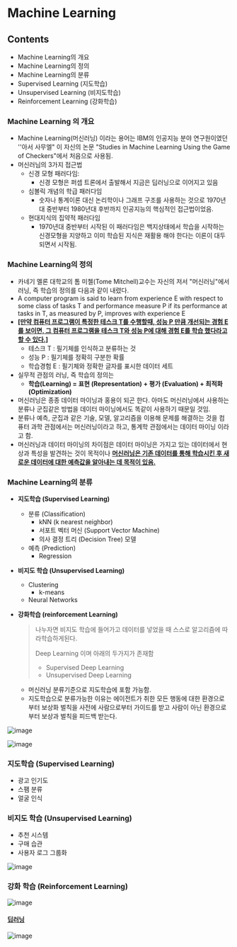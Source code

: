 # Machine Learning

## Contents

- Machine Learning의 개요
- Machine Learning의 정의
- Machine Learning의 분류
- Supervised Learning (지도학습)
- Unsupervised Learning (비지도학습)
- Reinforcement Learning (강화학습)

### Machine Learning 의 개요

- Machine Learning(머신러닝) 이라는 용어는 IBM의 인공지능 분야 연구원이였던 ''아서 사무엘" 이 자신의 논문 "Studies in Machine Learning Using the Game of Checkers"에서 처음으로 사용됨.
- 머신러님의 3가지 접근법
  - 신경 모형 패러다임:
    - 신경 모형은 퍼셉 트론에서 출발해서 지금은 딥러닝으로 이어지고 있음
  - 심볼릭 개념의 학급 패러다임
    - 숫자나 통계이론 대신 논리학이나 그래프 구조를 사용하는 것으로 1970년대 중반부터 1980년대 후반까지 인공지능의 핵심적인 접근법이었음.
  - 현대지식의 집약적 패러다임
    - 1970년대 중반부터 시작된 이 패러다임은 백지상태에서 학습을 시작하는 신경모형을 지양하고 이미 학습된 지식은 재활용 해야 한다는 이론이 대두되면서 시작됨.

### Machine Learning의 정의

- 카네기 멜론 대학교의 톰 미첼(Tome Mitchell)교수는 자신의 저서 "머신러닝"에서 러닝, 즉 학습의 정의를 다음과 같이 내렸다. 
- A computer program is said to learn from experience E with respect to some class of tasks T and performance measure P if its performance at tasks in T, as measured by P, improves with experience E
- **<u>[만약 컴퓨터 프로그램이 특정한 테스크 T를 수행할때, 성능 P 만큼 개선되는 경험 E를 보이면, 그 컴퓨터 프로그램을 테스크 T와 성능 P에 대해 경험 E를 학습 했다라고 할 수 있다.]</u>**
  - 테스크 T : 필기체를 인식하고 분류하는 것
  - 성능 P : 필기체를 정확히 구분한 확률
  - 학습경험 E : 필기체와 정확한 글자를 표시한 데이터 세트 
- 실무적 관점의 러닝, 즉 학습의 정의는 
  - **학습(Learning) = 표현 (Representation) + 평가 (Evaluation) + 최적화 (Optimization)**
- 머신러닝은 종종 데이터 마이닝과 홍용이 되곤 한다. 아마도 머신러닝에서 사용하는 분류나 군집같은 방법을 데이터 마이닝에서도 똑같이 사용하기 때문일 것임.
- 분류나 예측, 군집과 같은 기술, 모델, 알고리즘을 이용해 문제를 해결하는 것을 컴퓨터 과학 관점에서는 머신러닝이라고 하고, 통계학 관점에서는 데이터 마이닝 이라고 함. 
- 머신러닝과 데이터 마이닝의 차이점은 데이터 마이닝은 가지고 있는 데이터에서 현상과 특성을 발견하는 것이 목적이나 **<u>머신러닝은 기존 데이터를 통해 학습시킨 후 새로운 데이터에 대한 예측값을 알아내는 데 목적이 있음.</u>**

### Machine Learning의 분류

- **지도학습 (Supervised Learning)**
  - 분류 (Classification)
    - kNN (k nearest neighbor)
    - 서포트 벡터 머신 (Support Vector Machine)
    - 의사 결정 트리 (Decision Tree) 모델
  - 예측 (Prediction)
    - Regression

- **비지도 학습 (Unsupervised Learning)**
  - Clustering
    - k-means
  - Neural Networks

- **강화학습 (reinforcement Learning)** 

  >  나누자면 비지도 학습에 들어가고 데이터를 넣었을 때 스스로 알고리즘에 따라학습하게된다.
  >
  > Deep Learning 이며 아래의 두가지가 존재함
  >
  > - Supervised Deep Learning 
  > - Unsupervised Deep Learning
  >
  > 

  

  - 머신러닝 분류기준으로 지도학습에 포함 가능함.
  - 지도학습으로 분류가능한 이유는 에이전트가 취한 모든 행동에 대한 환경으로 부터 보상화 벌칙을 사전에 사람으로부터 가이드를 받고 사람이 아닌 환경으로 부터 보상과 벌칙을 피드백 받는다. 

![image](https://user-images.githubusercontent.com/46669551/55443077-4b91cd00-55ec-11e9-92a1-f17cfe26b545.png)

![image](https://user-images.githubusercontent.com/46669551/55443723-b6440800-55ee-11e9-8e9c-de69557ad6c2.png)

### 지도학습 (Supervised Learning)

- 광고 인기도
- 스팸 분류
- 얼굴 인식

### 비지도 학습 (Unsupervised Learning)

- 추천 시스템
- 구매 습관
- 사용자 로그 그룹화

![image](https://user-images.githubusercontent.com/46669551/55443785-e1c6f280-55ee-11e9-8493-f8559998e747.png)

### 강화 학습 (Reinforcement Learning)

![image](https://user-images.githubusercontent.com/46669551/55443871-47b37a00-55ef-11e9-86a8-53975964fce0.png) 





#### [딥러닝](<http://hellogohn.com/post_one18>)

![image](https://user-images.githubusercontent.com/46669551/55443923-7c273600-55ef-11e9-97b3-a8d6c23f6fa0.png)